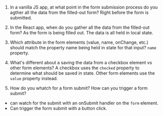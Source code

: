 1. In a vanilla JS app, at what point in the form submission process do you agther all the data from the filled-out form?
Right before the form is submitted.

2. In the React app, when do you gather all the data from the filled-out form?
As the form is being filled out. The data is all held in local state.

3. Which attribute in the form elements (value, name, onChange, etc.) should match the property name being held in state for that input?
`name` property.

4. What's different about a saving the data from a checkbox element vs other form elements?
A checkbox uses the `checked` property to determine what should be saved in state. Other form elements use the `value` property instead.

5. How do you whatch for a form submit? How can you trigger a form submit?
- can watch for the submit with an onSubmit handler on the `form` element.
- Can trigger the form submit with a button click.